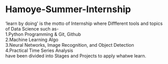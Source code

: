 # Hamoye-Summer-Internship
‘learn by doing' is the motto of Internship where Diffferent tools and topics of Data Science such as- <br />
1.Python Programming & Git, Github<br />
2.Machine Learning Algo<br />
3.Neural Networks, Image Recognition, and Object Detection<br />
4.Practical Time Series Analysis<br />
have been divided into Stages and Projects to apply whatwe learn.
